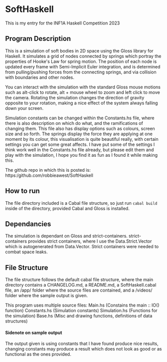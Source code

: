 # SoftHaskell

This is my entry for the INF1A Haskell Competition 2023

## Program Description

This is a simulation of soft bodies in 2D space using the Gloss library for Haskell.
It simulates a grid of nodes connected by springs which portray the properties of Hooke's Law for spring motion.
The position of each node is updated every frame with Semi-Implicit Euler integration, and is determined from pulling/pushing forces from the connecting springs, and via collision with boundaries and other nodes.

You can interact with the simulation with the standard Gloss mouse motions such as alt-click to rotate, alt + mouse wheel to zoom and left click to move the camera.
Rotating the simulation changes the direction of gravity opposite to your rotation, making a nice effect of the system always falling down your screen.

Simulation constants can be changed within the Constants.hs file, where there is also description on which do what, and the ramifications of changing them.
This file also has display options such as colours, screen size and so forth.
The springs display the force they are applying at one moment by its colour, this visualisation is quite beautiful really, with certain settings you can get some great affects.
I have put some of the settings I think work well in the Constants.hs file already, but please edit them and play with the simulation, I hope you find it as fun as I found it while making this.

The github repo in which this is posted is:
https:/github.com/robbieawest/SoftHaskell

## How to run

The file directory included is a Cabal file structure, so just run
``cabal build``
inside of the directory, provided Cabal and Gloss is installed.

## Dependancies

The simulation is dependant on Gloss and strict-containers.
strict-containers provides strict containers, where I use the Data.Strict.Vector which is autogenerated from Data.Vector.
Strict containers were needed to combat space leaks.

## File Structure

The file structure follows the default cabal file structure, where the main directory contains a CHANGELOG.md, a README.md, a SoftHaskell.cabal file, an /app/ folder where the source files are contained, and a /videos/ folder where the sample output is given.

This program uses multiple source files:
Main.hs (Constains the main :: IO() function)
Constants.hs (Simulation constants)
Simulation.hs (Functions for the simulation)
Base.hs (Misc and drawing functions, definitions of data structures) 

#### Sidenote on sample output

The output given is using constants that I have found produce nice results, changing constants may produce a result which does not look as good or as functional as the ones provided.




